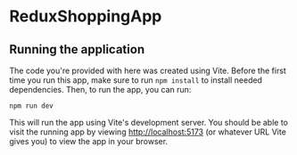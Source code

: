 # ReduxShoppingApp

## Running the application

The code you're provided with here was created using Vite.  Before the first time you run this app, make sure to run `npm install` to install needed dependencies.  Then, to run the app, you can run:
```
npm run dev
```
This will run the app using Vite's development server.  You should be able to visit the running app by viewing [http://localhost:5173](http://localhost:5173) (or whatever URL Vite gives you) to view the app in your browser.
